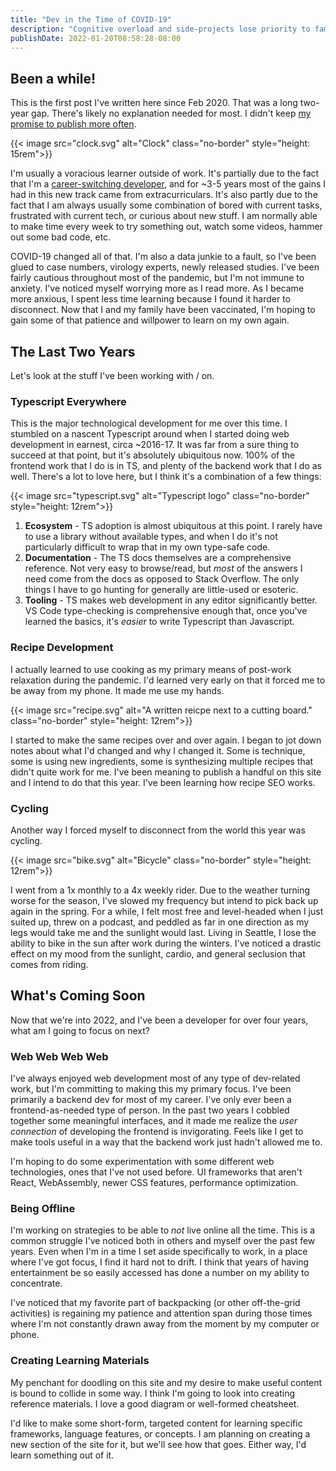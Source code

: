```yaml
---
title: "Dev in the Time of COVID-19"
description: "Cognitive overload and side-projects lose priority to family and risk assessment."
publishDate: 2022-01-20T08:58:28-08:00
---
```


## Been a while!

This is the first post I've written here since Feb 2020. That was a long two-year gap. There's likely no explanation needed for most. I didn't keep [my promise to publish more often](/blog/hugo/).

{{< image src="clock.svg" alt="Clock" class="no-border" style="height: 15rem">}}

I'm usually a voracious learner outside of work. It's partially due to the fact that I'm a [career-switching developer](/blog/switching-careers-to-software-engineering-part-two/), and for ~3-5 years most of the gains I had in this new track came from extracurriculars. It's also partly due to the fact that I am always usually some combination of bored with current tasks, frustrated with current tech, or curious about new stuff. I am normally able to make time every week to try something out, watch some videos, hammer out some bad code, etc.

COVID-19 changed all of that. I'm also a data junkie to a fault, so I've been glued to case numbers, virology experts, newly released studies. I've been fairly cautious throughout most of the pandemic, but I'm not immune to anxiety. I've noticed myself worrying more as I read more. As I became more anxious, I spent less time learning because I found it harder to disconnect. Now that I and my family have been vaccinated, I'm hoping to gain some of that patience and willpower to learn on my own again.

## The Last Two Years

Let's look at the stuff I've been working with / on.

### Typescript Everywhere

This is the major technological development for me over this time. I stumbled on a nascent Typescript around when I started doing web development in earnest, circa ~2016-17. It was far from a sure thing to succeed at that point, but it's absolutely ubiquitous now. 100% of the frontend work that I do is in TS, and plenty of the backend work that I do as well. There's a lot to love here, but I think it's a combination of a few things:

{{< image src="typescript.svg" alt="Typescript logo" class="no-border" style="height: 12rem">}}

1. **Ecosystem** - TS adoption is almost ubiquitous at this point. I rarely have to use a library without available types, and when I do it's not particularly difficult to wrap that in my own type-safe code.
2. **Documentation** - The TS docs themselves are a comprehensive reference. Not very easy to browse/read, but _most_ of the answers I need come from the docs as opposed to Stack Overflow. The only things I have to go hunting for generally are little-used or esoteric.
3. **Tooling** - TS makes web development in any editor significantly better. VS Code type-checking is comprehensive enough that, once you've learned the basics, it's _easier_ to write Typescript than Javascript.

### Recipe Development

I actually learned to use cooking as my primary means of post-work relaxation during the pandemic. I'd learned very early on that it forced me to be away from my phone. It made me use my hands.

{{< image src="recipe.svg" alt="A written reicpe next to a cutting board." class="no-border" style="height: 12rem">}}

I started to make the same recipes over and over again. I began to jot down notes about what I'd changed and why I changed it. Some is technique, some is using new ingredients, some is synthesizing multiple recipes that didn't quite work for me. I've been meaning to publish a handful on this site and I intend to do that this year. I've been learning how recipe SEO works.

### Cycling

Another way I forced myself to disconnect from the world this year was cycling.

{{< image src="bike.svg" alt="Bicycle" class="no-border" style="height: 12rem">}}

I went from a 1x monthly to a 4x weekly rider. Due to the weather turning worse for the season, I've slowed my frequency but intend to pick back up again in the spring. For a while, I felt most free and level-headed when I just suited up, threw on a podcast, and peddled as far in one direction as my legs would take me and the sunlight would last. Living in Seattle, I lose the ability to bike in the sun after work during the winters. I've noticed a drastic effect on my mood from the sunlight, cardio, and general seclusion that comes from riding.

## What's Coming Soon

Now that we're into 2022, and I've been a developer for over four years, what am I going to focus on next?

### Web Web Web Web

I've always enjoyed web development most of any type of dev-related work, but I'm committing to making this my primary focus. I've been primarily a backend dev for most of my career. I've only ever been a frontend-as-needed type of person. In the past two years I cobbled together some meaningful interfaces, and it made me realize the _user connection_ of developing the frontend is invigorating. Feels like I get to make tools useful in a way that the backend work just hadn't allowed me to.

I'm hoping to do some experimentation with some different web technologies, ones that I've not used before. UI frameworks that aren't React, WebAssembly, newer CSS features, performance optimization.

### Being Offline

I'm working on strategies to be able to _not_ live online all the time. This is a common struggle I've noticed both in others and myself over the past few years. Even when I'm in a time I set aside specifically to work, in a place where I've got focus, I find it hard not to drift. I think that years of having entertainment be so easily accessed has done a number on my ability to concentrate.

I've noticed that my favorite part of backpacking (or other off-the-grid activities) is regaining my patience and attention span during those times where I'm not constantly drawn away from the moment by my computer or phone.

### Creating Learning Materials

My penchant for doodling on this site and my desire to make useful content is bound to collide in some way. I think I'm going to look into creating reference materials. I love a good diagram or well-formed cheatsheet.

I'd like to make some short-form, targeted content for learning specific frameworks, language features, or concepts. I am planning on creating a new section of the site for it, but we'll see how that goes. Either way, I'd learn something out of it.
